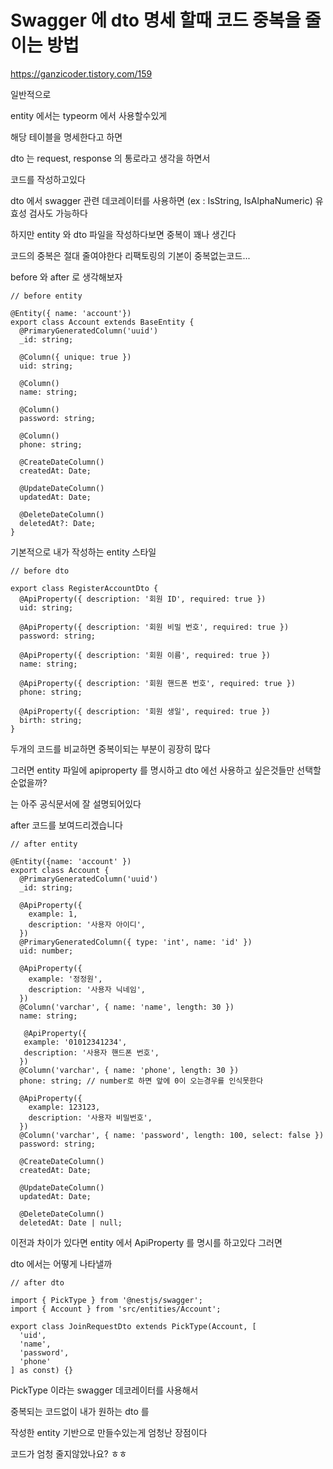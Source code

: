# Swagger 에 dto 명세 할때 코드 중복을 줄이는 방법
https://ganzicoder.tistory.com/159

일반적으로 

 

entity 에서는 typeorm 에서 사용할수있게 

해당 테이블을 명세한다고 하면

 

dto 는 request, response 의 통로라고 생각을 하면서 

코드를 작성하고있다

 

dto 에서 swagger 관련 데코레이터를 사용하면  (ex : IsString, IsAlphaNumeric) 
유효성 검사도 가능하다

 

하지만 entity 와 dto 파일을 작성하다보면 중복이 꽤나 생긴다

코드의 중복은 절대 줄여야한다 리팩토링의 기본이 중복없는코드...

 

before 와 after 로 생각해보자

 
```
// before entity

@Entity({ name: 'account'})
export class Account extends BaseEntity {
  @PrimaryGeneratedColumn('uuid')
  _id: string;

  @Column({ unique: true })
  uid: string;

  @Column()
  name: string;

  @Column()
  password: string;

  @Column()
  phone: string;

  @CreateDateColumn()
  createdAt: Date;

  @UpdateDateColumn()
  updatedAt: Date;

  @DeleteDateColumn()
  deletedAt?: Date;
}
```

기본적으로 내가 작성하는 entity 스타일

```
// before dto

export class RegisterAccountDto {
  @ApiProperty({ description: '회원 ID', required: true })
  uid: string;

  @ApiProperty({ description: '회원 비밀 번호', required: true })
  password: string;

  @ApiProperty({ description: '회원 이름', required: true })
  name: string;

  @ApiProperty({ description: '회원 핸드폰 번호', required: true })
  phone: string;

  @ApiProperty({ description: '회원 생일', required: true })
  birth: string;
}
```


두개의 코드를 비교하면 중복이되는 부분이 굉장히 많다

 

그러면 entity 파일에 apiproperty 를 명시하고 dto 에선 사용하고 싶은것들만 선택할순없을까?

 

는 아주 공식문서에 잘 설명되어있다

 

after 코드를 보여드리겠습니다

 
```
// after entity

@Entity({name: 'account' })
export class Account {
  @PrimaryGeneratedColumn('uuid')
  _id: string;
  
  @ApiProperty({
    example: 1,
    description: '사용자 아이디',
  })
  @PrimaryGeneratedColumn({ type: 'int', name: 'id' })
  uid: number;

  @ApiProperty({
    example: '정정원',
    description: '사용자 닉네임',
  })
  @Column('varchar', { name: 'name', length: 30 })
  name: string;
  
   @ApiProperty({
   example: '01012341234',
   description: '사용자 핸드폰 번호',
  })
  @Column('varchar', { name: 'phone', length: 30 })
  phone: string; // number로 하면 앞에 0이 오는경우를 인식못한다

  @ApiProperty({
    example: 123123,
    description: '사용자 비밀번호',
  })
  @Column('varchar', { name: 'password', length: 100, select: false })
  password: string;

  @CreateDateColumn()
  createdAt: Date;

  @UpdateDateColumn()
  updatedAt: Date;

  @DeleteDateColumn()
  deletedAt: Date | null;
```


이전과 차이가 있다면 entity 에서 ApiProperty 를 명시를 하고있다 그러면 

dto 에서는 어떻게 나타낼까

 
```
// after dto

import { PickType } from '@nestjs/swagger';
import { Account } from 'src/entities/Account';

export class JoinRequestDto extends PickType(Account, [
  'uid',
  'name',
  'password',
  'phone'
] as const) {}
```


PickType 이라는 swagger 데코레이터를 사용해서 

중복되는 코드없이 내가 원하는 dto 를 

작성한 entity 기반으로 만들수있는게 엄청난 장점이다

 

코드가 엄청 줄지않았나요? ㅎㅎ 

 